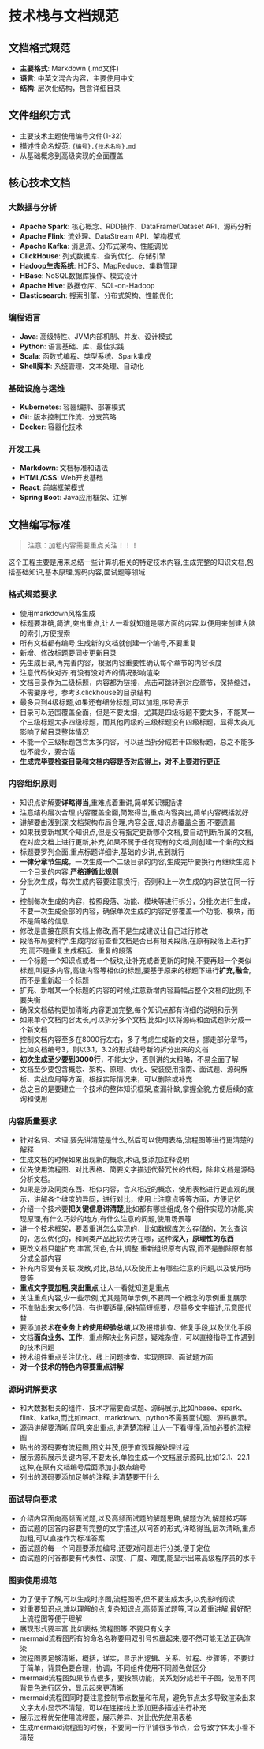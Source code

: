 # 技术栈与文档规范

## 文档格式规范
- **主要格式**: Markdown (.md文件)
- **语言**: 中英文混合内容，主要使用中文
- **结构**: 层次化结构，包含详细目录

## 文件组织方式
- 主要技术主题使用编号文件(1-32)
- 描述性命名规范: `{编号}.{技术名称}.md`
- 从基础概念到高级实现的全面覆盖

## 核心技术文档

### 大数据与分析
- **Apache Spark**: 核心概念、RDD操作、DataFrame/Dataset API、源码分析
- **Apache Flink**: 流处理、DataStream API、架构模式
- **Apache Kafka**: 消息流、分布式架构、性能调优
- **ClickHouse**: 列式数据库、查询优化、存储引擎
- **Hadoop生态系统**: HDFS、MapReduce、集群管理
- **HBase**: NoSQL数据库操作、模式设计
- **Apache Hive**: 数据仓库、SQL-on-Hadoop
- **Elasticsearch**: 搜索引擎、分布式架构、性能优化

### 编程语言
- **Java**: 高级特性、JVM内部机制、并发、设计模式
- **Python**: 语言基础、库、最佳实践
- **Scala**: 函数式编程、类型系统、Spark集成
- **Shell脚本**: 系统管理、文本处理、自动化

### 基础设施与运维
- **Kubernetes**: 容器编排、部署模式
- **Git**: 版本控制工作流、分支策略
- **Docker**: 容器化技术

### 开发工具
- **Markdown**: 文档标准和语法
- **HTML/CSS**: Web开发基础
- **React**: 前端框架模式
- **Spring Boot**: Java应用框架、注解


## 文档编写标准

> 注意：加粗内容需要重点关注！！！

这个工程主要是用来总结一些计算机相关的特定技术内容,生成完整的知识文档,包括基础知识,基本原理,源码内容,面试题等领域

### 格式规范要求
- 使用markdown风格生成
- 标题要准确,简洁,突出重点,让人一看就知道是哪方面的内容,以便用来创建大脑的索引,方便搜索
- 所有文档都有编号,生成新的文档就创建一个编号,不要重复
- 新增、修改标题要同步更新目录
- 先生成目录,再完善内容，根据内容重要性确认每个章节的内容长度
- 注意代码快对齐,有没有没对齐的情况影响渲染
- 文档目录作为二级标题，内容都为链接，点击可跳转到对应章节，保持缩进，不需要序号，参考3.clickhouse的目录结构
- 最多只到4级标题,如果还有细分标题,可以加粗,序号表示
- 目录可以范围覆盖全面，但是不要太细，尤其是四级标题不要太多，不能某一个三级标题太多四级标题，而其他同级的三级标题没有四级标题，显得太突兀影响了解目录整体情况
- 不能一个三级标题包含太多内容，可以适当拆分成若干四级标题，总之不能多也不能少，要合适
- **生成完毕要检查目录和文档内容是否对应得上，对不上要进行更正**


### 内容组织原则
- 知识点讲解要**详略得当**,重难点着重讲,简单知识概括讲
- 注意结构层次合理,内容覆盖全面,简繁得当,重点内容突出,简单内容概括就好
- 讲解要由浅到深,文档架构布局合理,内容全面,知识点覆盖全面,不要遗漏
- 如果我要新增某个知识点,但是没有指定更新哪个文档,要自动判断所属的文档,在对应文档上进行更新,补充,如果不属于任何现有的文档,则创建一个新的文档
- 标题要罗列全面,重点标题详细讲,基础的少讲,点到就行
- **一律分章节生成**，一次生成一个二级目录的内容,生成完毕要换行再继续生成下一个目录的内容,**严格遵循此规则**
- 分批次生成，每次生成内容要注意换行，否则和上一次生成的内容放在同一行了
- 控制每次生成的内容，按照段落、功能、模块等进行拆分，分批次进行生成，不要一次生成全部的内容，确保单次生成的内容足够覆盖一个功能、模块，而不是简略的信息
- 修改是直接在原有文档上修改,而不是生成建议让自己进行修改
- 段落布局要科学,生成内容前查看文档是否已有相关段落,在原有段落上进行扩充,而不是重复生成相近、重复的段落
- 一个标题一个知识点或者一个板块,让补充或者更新的时候,不要再起一个类似标题,叫更多内容,高级内容等相似的标题,要基于原来的标题下进行**扩充,融合**,而不是重新起一个标题
- 扩充、新增某一个标题的内容的时候,注意新增内容篇幅占整个文档的比例,不要失衡
- 确保文档结构更加清晰,内容更加完整,每个知识点都有详细的说明和示例
- 如果单个文档内容太长,可以拆分多个文档,比如可以将源码和面试题拆分成一个新文档
- 控制文档内容至多在8000行左右，多了考虑生成新的文档，挪走部分章节，比如文档编号3，则以3.1，3.2的形式编号新的拆分出来的文档
- **初次生成至少要到3000行**，不能太少，否则讲的太粗略，不易全面了解
- 文档至少要包含概念、架构、原理、优化、安装使用指南、面试题、源码解析、实战应用等方面，根据实际情况来，可以删除或补充
- 总之目的是要建立一个技术的整体知识框架,查漏补缺,掌握全貌,方便后续的查询和使用

### 内容质量要求
- 针对名词、术语,要先讲清楚是什么,然后可以使用表格,流程图等进行更清楚的解释
- 生成文档的时候如果出现新的概念,术语,要添加注释说明
- 优先使用流程图、对比表格、简要文字描述代替冗长的代码，除非文档是源码分析文档。
- 如果是涉及同类东西、相似内容，含义相近的概念，使用表格进行更直观的展示，讲解各个维度的异同，进行对比，使用上注意点等等方面，方便记忆
- 介绍一个技术要**把关键信息讲清楚**,比如都有哪些组成,各个组件实现的功能,实现原理,有什么巧妙的地方,有什么注意的问题,使用场景等
- 讲一个技术框架，要着重讲怎么实现的，比如数据库怎么存储的，怎么查询的，怎么优化的，和同类产品比较优势在哪，这种**深入，原理性的东西**
- 更改文档只能扩充,丰富,润色,合并,调整,重新组织原有内容,而不是删除原有部分或全部内容
- 补充内容要有关联,发散,对比,总结,以及使用上有哪些注意的问题,以及使用场景等
- **重点文字要加粗,突出重点**,让人一看就知道是重点
- 关注重点内容,少一些示例,尤其是简单示例,不要同一个概念的示例重复展示
- 不准贴出来太多代码，有也要适量,保持简短扼要，尽量多文字描述,示意图代替
- 要添加技术**在业务上的使用经验总结**,以及报错排查、修复手段,以及优化手段
- 文档**面向业务、工作**，重点解决业务问题，疑难杂症，可以直接指导工作遇到的技术问题
- 技术组件重点关注优化、线上问题排查、实现原理、面试题方面
- **对一个技术的特色内容要重点讲解**

### 源码讲解要求
- 和大数据相关的组件、技术才需要面试题、源码展示,比如hbase、spark、flink、kafka,而比如react、markdown、python不需要面试题、源码展示。
- 源码讲解要清晰,简明,突出重点,讲清楚流程,让人一下看得懂,添加必要的流程图
- 贴出的源码要有流程图,图文并茂,便于直观理解处理过程
- 展示源码展示关键内容,不要太长,单独生成一个文档展示源码,比如12.1、22.1这种,在原有文档编号后面添加小数点编号
- 列出的源码要添加足够的注释,讲清楚要干什么

### 面试导向要求
- 介绍内容面向高频面试题,以及高频面试题的解题思路,解题方法,解题技巧等
- 面试题的回答内容要有完整的文字描述,以问答的形式,详略得当,层次清晰,重点加粗,可以直接作为标准答案
- 面试题的每一个问题要添加编号,还要对问题进行分类,便于定位
- 面试题的问答都要有代表性、深度、广度、难度,能显示出来高级程序员的水平


### 图表使用规范
- 为了便于了解,可以生成时序图,流程图等,但不要生成太多,以免影响阅读
- 对重要知识点,难以理解的点,复杂知识点,高频面试题等,可以着重讲解,最好配上流程图等便于理解
- 展现形式要丰富,比如表格,流程图等,不要只有文字
- mermaid流程图所有的命名名称要用双引号包裹起来,要不然可能无法正确渲染
- 流程图要足够清晰，概括，详实，显示出逻辑、关系、过程、步骤等，不要过于简单，背景色要合理，协调，不同组件使用不同颜色做区分
- mermaid流程图如果节点很多，要按照功能，关系划分成若干子图，使用不同背景色进行区分，显示起来更清晰
- mermaid流程图同时要注意控制节点数量和布局，避免节点太多导致渲染出来文字太小显示不清楚，可以在连接线上添加更多描述进行补充
- 展示过程优先使用流程图，展示差异、对比优先使用表格
- 生成mermaid流程图的时候，不要同一行平铺很多节点，会导致字体太小看不清楚
